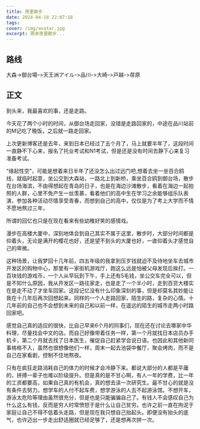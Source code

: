 ```yaml
---
title: 夜里散步
date: 2024-04-18 22:07:18
tags:
cover: /img/avatar.jpg
excerpt: 周末夜里散步...
---
```


## 路线

大森->御台場ｰ>天王洲アイルｰ>品川ｰ>大崎ｰ>戸越ｰ>荏原


## 正文

到头来，我最喜欢的事，还是走路。

今天花了两个小时的时间，从御台场走回家，没错是走路回家的，中途在品川站前的M记吃了晚饭，之后就一路走回家。

上次更新博客还是去年，来到日本已经过了五个月了，马上就要半年了，这段时间一直静不下心来，报名了托业考试和N1考试，但是还是没有时间去静下心来复习准备考试。

“缘起性空”，可能是想着来日半年了还没怎么出过远门吧,想着去坐一坐百合鸥线，就临时起意，坐公交到大森站，一路北上到新桥，乘坐百合鸥到御台场，散步在台场海滨，不由得想起在青岛的日子，也是在海边沙滩散步，看着在海边一起拍照的人群，心里不免产生一丝羡慕，看着他们的高中生在学习之余能够组乐队表演，参加各种活动尽情享受青春，而想到自己的高中，仅仅是为了考上大学而不情不愿地熬过三年，

<!-- more -->

所谓的回忆也只是在现在看来有些幼稚好笑的感情戏。

漫步在高楼大厦中，深刻地体会到自己其实不属于这里，散步时，大部分时间都是仰着头，无论是满开的樱花也好，还是望不到头的大厦也好，一直仰着头才感觉自己的卑微。

这种场景，让我梦回十几年前，四五年级的我拿到压岁钱就迫不及待地坐车去城市开发区的购物中心，那里有一家街机游戏厅，跑这么远是怕被父母发现后挨打。一百块钱的游戏币，一个人从早玩到下午，手上还有5毛钱，坐公交车完全可以，但是不知什么原因，我从开发区一路往家走，也是走了一个半小时，走到百货大楼实在是走不动了才坐车回家。这段记忆没有什么印象深刻的事，但是却莫名其妙能让我在十几年后再次回想起来。同样的一个人走路回家，陌生的路，复杂的心情。十几年前的自己也不会想到未来的自己和以前一样，在遥远的陌生的城市走两小时路回家吧。

感觉自己真的适应的很快，比自己早来6个月的同事们，现在还在讨论去哪家中华料理，尽量找会中文的店。而自己好像带着任务一样，第一个月就找日本店员办手机卡，第二个月就去找了日本医生，催促自己赶紧学会说日语。也因此和其他新同事格格不入，虽然也很想像他们一样，周末一起去池袋中餐厅，聚会烤肉，而不是自己在家看剧，控制不住地熬夜。

只有在疯狂走路消耗自己的体力的时候才会冷静下来。都说大部分的人都是平庸的，拼搏一辈子也难以阶级提升。但是真的是不甘心啊，有人一年的学费，比一年的工资都要高，如果自己真的有机会，真的想去读一次研究生。最不甘心的就是没有条件去努力。想学车的人付不起车费，想学游泳的人去不起游泳馆。不想开车，游泳太危险等理由虽然很充分，但是也是只能骗骗自己了。有钱人不会感叹自己为什么这么有钱，反而是穷人时常愤怒于是什么让自己贫穷。也许之前一直在拘泥于家庭让自己不得不低着头走路，但是现在我只想自己抬起头。即便没有抬头的底气，也许迈出一步走出舒适圈就已经足够了，还是想再次拼一次。

